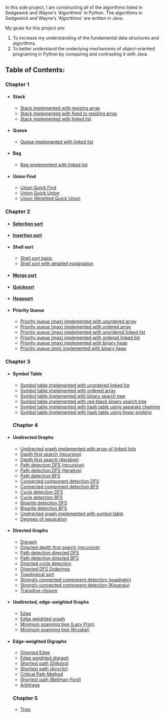 In this side project, I am constructing all of the algorithms listed in Sedgewick and Wayne's 'Algorithms' in Python. 
The algorithms in Sedgewick and Wayne's 'Algorithms' are written in Java. 

My goals for this project are:
1. To increase my understanding of the fundamental data structures and algorithms. 
2. To better understand the underlying mechanisms of object-oriented programing in Python by comparing and contrasting it with Java.

## Table of Contents:

### Chapter 1
- #### Stack<br>
  - [Stack implemented with resizing array](chapter_1/stack/stack_resizingarray.py)<br>
  - [Stack implemented with fixed to resizing array](chapter_1/stack/stack_resizingarray.py)<br>
  - [Stack implemented with linked list](chapter_1/stack/stack_resizingarray.py)<br>
- #### Queue<br>
  - [Queue implemented with linked list](chapter_1/queue/queue_linkedlist.py)<br>
- #### Bag<br>
  - [Bag implemented with linked list](chapter_1/bag/bag_linkedlist.py)<br>
- #### Union Find<br>
  - [Union Quick Find](chapter_1/union_find/uf_quickfind.py)<br>  
  - [Union Quick Union](chapter_1/union_find/uf_quickunion.py)<br>
  - [Union Weighted Quick Union](chapter_1/union_find/uf_weightedquickunion.py)<br>  
  
### Chapter 2
- #### [Selection sort](chapter_2/selection_sort/selection_sort.py)<br>
- #### [Insertion sort](chapter_2/insertion_sort/insertion_sort.py)<br>
- #### Shell sort<br>
  - [Shell sort basic](chapter_2/shell_sort/shell_sort.py)<br>
  - [Shell sort with detailed explanation](chapter_2/shell_sort/shell_sort_explanation.py)<br>
- #### [Merge sort](chapter_2/merge_sort/merge_sort.py)<br>
- #### [Quicksort](chapter_2/quicksort/quicksort.py)<br>
- #### [Heapsort](chapter_2/heapsort/heapsort.py)<br>
- #### Priority Queue<br>
  - [Priority queue (max) implemented with unordered array](chapter_2/priority_queue/priorityqueue_unorderedarray.py)<br>
  - [Priority queue (max) implemented with ordered array](chapter_2/priority_queue/priorityqueue_orderedarray.py)<br>
  - [Priority queue (max) implemented with unordered linked list](chapter_2/priority_queue/priorityqueue_unorderedlinkedlist.py)<br>
  - [Priority queue (max) implemented with ordered linked list](chapter_2/priority_queue/priorityqueue_orderedlinkedlist.py)<br>
  - [Priority queue (max) implemented with binary heap](chapter_2/priority_queue/priorityqueue_binaryheap.py)<br>
  - [Priority queue (min) implemented with binary heap](chapter_2/priority_queue/priorityqueue_min_binaryheap.py)<br>  
  
### Chapter 3
- #### Symbol Table<br>
  - [Symbol table implemented with unordered linked list](chapter_3/st_sequentialsearch_unorderedlinkedlist/st_sequentialsearch_unorderedlinkedlist.py)<br>
  - [Symbol table implemented with ordered array](chapter_3/st_binarysearch_orderedarray/st_binarysearch_orderedarray.py)<br>
  - [Symbol table implemented with binary search tree](chapter_3/st_binarysearchtree/st_binarysearchtree.py)<br>
  - [Symbol table implemented with red-black binary search tree](chapter_3/st_redblack_binarysearchtree/st_redblack_binarysearchtree.py)<br>
  - [Symbol table implemented with hash table using separate chaining](chapter_3/st_hashtable_separatechaining/st_hashtable_separatechaining.py)<br>
  - [Symbol table implemented with hash table using linear probing](chapter_3/st_hashtable_linearprobing/st_hashtable_linearprobing.py)<br>
  
  ### Chapter 4
- #### Undirected Graphs<br>
  - [Undirected graph implemented with array of linked lists](chapter_4/undirected_graphs/graph_array_adjacencylists.py)<br>
  - [Depth first search (recursive)](chapter_4/undirected_graphs/dfs_recursive.py)<br>
  - [Depth first search (iterative)](chapter_4/undirected_graphs/dfs_iterative.py)<br>
  - [Path detection DFS (recursive)](chapter_4/undirected_graphs/paths_dfs_recursive.py)<br>
  - [Path detection DFS (iterative)](chapter_4/undirected_graphs/paths_dfs_iterative.py)<br>
  - [Path detection BFS](chapter_4/undirected_graphs/paths_bfs.py)<br>
  - [Connected component detection DFS](chapter_4/undirected_graphs/connected_components.py)<br>
  - [Connected component detection BFS](chapter_4/undirected_graphs/connected_components_bfs.py)<br>
  - [Cycle detection DFS](chapter_4/undirected_graphs/cycle.py)<br>
  - [Cycle detection BFS](chapter_4/undirected_graphs/cycle_bfs.py)<br>
  - [Biparite detection DFS](chapter_4/undirected_graphs/biparite.py)<br>
  - [Biparite detection BFS](chapter_4/undirected_graphs/biparite_bfs.py)<br>
  - [Undirected graph implemented with symbol table](chapter_4/undirected_graphs/symbol_graph.py)<br>
  - [Degrees of separation](chapter_4/undirected_graphs/degrees_of_separation.py)<br>
  
- #### Directed Graphs <br>
  - [Digraph](chapter_4/directed_graphs/digraph.py)<br>
  - [Directed depth first search (recursive)](chapter_4/directed_graphs/directed_dfs.py)<br>
  - [Path detection directed DFS](chapter_4/directed_graphs/paths_dfs_directed.py)<br>
  - [Path detection directed BFS](chapter_4/directed_graphs/paths_bfs_directed.py)<br>
  - [Directed cycle detection](chapter_4/directed_graphs/directed_cycle.py)<br>
  - [Directed DFS Orderings](chapter_4/directed_graphs/directed_dfs_orderings.py)<br>
  - [Topological sort](chapter_4/directed_graphs/topological.py)<br>
  - [Strongly connected component detection (quadratic)](chapter_4/directed_graphs/scc_quadratic.py)<br>
  - [Strongly connected component detection (Kosaraju)](chapter_4/directed_graphs/scc_kosaraju.py)<br>
  - [Transitive closure](chapter_4/directed_graphs/transitive_closure.py)<br>
  
- #### Undirected, edge-weighted Graphs <br>
  - [Edge](chapter_4/edge_weighted_graphs/edge.py)<br>
  - [Edge weighted graph](chapter_4/edge_weighted_graphs/edge_weighted_graph.py)<br>
  - [Minimum spanning tree (Lazy Prim)](chapter_4/edge_weighted_graphs/mst_lazyprim.py)<br>
  - [Minimum spanning tree (Kruskal)](chapter_4/edge_weighted_graphs/mst_kruskal.py)<br>
  
- #### Edge-weighted Digraphs <br>
  - [Directed Edge](chapter_4/edge_weighted_digraphs/directed_edge.py)<br>
  - [Edge weighted digraph](chapter_4/edge_weighted_digraphs/edge_weighted_digraph.py)<br>
  - [Shortest path (Dijkstra)](chapter_4/edge_weighted_digraphs/sp_dijkstra.py)<br>
  - [Shortest path (Acyclic)](chapter_4/edge_weighted_digraphs/sp_acyclic.py)<br>
  - [Critical Path Method](chapter_4/edge_weighted_digraphs/cpm.py)<br>
  - [Shortest path (Bellman-Ford)](chapter_4/edge_weighted_digraphs/sp_bellmanford.py)<br> 
  - [Arbitrage](chapter_4/edge_weighted_digraphs/arbitrage.py)<br>   
  

  ### Chapter 5
  - [Tries](chapter_5/tries.py)<br>
